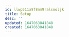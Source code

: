 ```yaml
---
id: llwp511a8f8mm9ralsnoljk
title: Setup
desc: ''
updated: 1647063841848
created: 1647063841848
---
```


